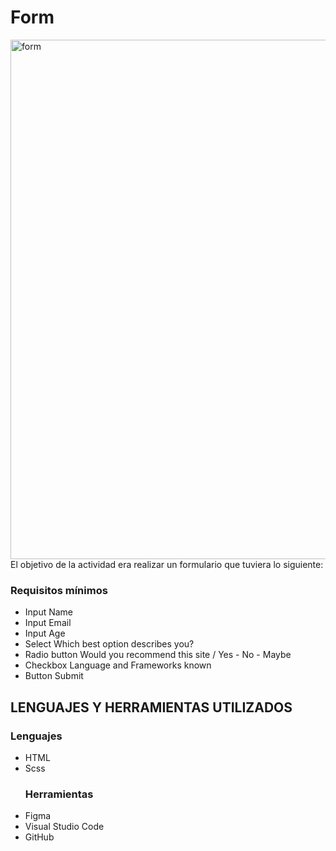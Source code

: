 # Form
<img width="831" alt="form" src="https://user-images.githubusercontent.com/117730103/207181836-95190f07-ac68-4a32-bced-9ea72b4be9a4.png">
El objetivo de la actividad  era realizar un formulario que tuviera lo siguiente:

### Requisitos mínimos
- Input Name
- Input Email
- Input Age
- Select Which best option describes you?
- Radio button Would you recommend this site / Yes - No - Maybe
- Checkbox Language and Frameworks known
- Button Submit

## LENGUAJES Y HERRAMIENTAS UTILIZADOS
### Lenguajes
- HTML
- Scss
  ### Herramientas
 - Figma
- Visual Studio Code
- GitHub

